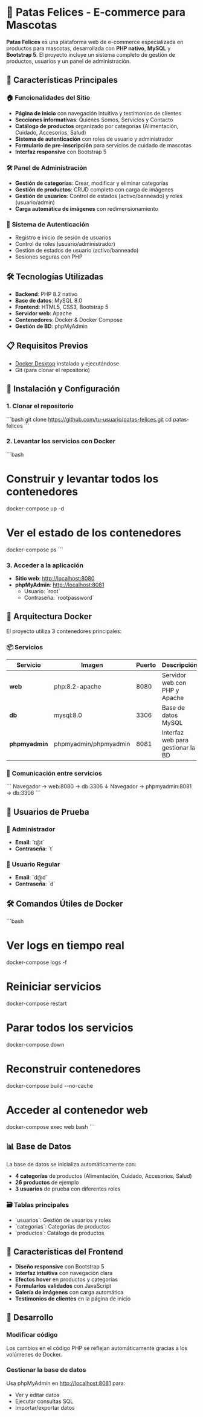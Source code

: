 # 🐾 Patas Felices - E-commerce para Mascotas

**Patas Felices** es una plataforma web de e-commerce especializada en productos para mascotas, desarrollada con **PHP nativo**, **MySQL** y **Bootstrap 5**. El proyecto incluye un sistema completo de gestión de productos, usuarios y un panel de administración.

## 🚀 Características Principales

### 🏠 **Funcionalidades del Sitio**
- **Página de inicio** con navegación intuitiva y testimonios de clientes
- **Secciones informativas**: Quiénes Somos, Servicios y Contacto
- **Catálogo de productos** organizado por categorías (Alimentación, Cuidado, Accesorios, Salud)
- **Sistema de autenticación** con roles de usuario y administrador
- **Formulario de pre-inscripción** para servicios de cuidado de mascotas
- **Interfaz responsive** con Bootstrap 5

### 🛠️ **Panel de Administración**
- **Gestión de categorías**: Crear, modificar y eliminar categorías
- **Gestión de productos**: CRUD completo con carga de imágenes
- **Gestión de usuarios**: Control de estados (activo/banneado) y roles (usuario/admin)
- **Carga automática de imágenes** con redimensionamiento

### 🔐 **Sistema de Autenticación**
- Registro e inicio de sesión de usuarios
- Control de roles (usuario/administrador)
- Gestión de estados de usuario (activo/banneado)
- Sesiones seguras con PHP

## 🛠️ Tecnologías Utilizadas

- **Backend**: PHP 8.2 nativo
- **Base de datos**: MySQL 8.0
- **Frontend**: HTML5, CSS3, Bootstrap 5
- **Servidor web**: Apache
- **Contenedores**: Docker & Docker Compose
- **Gestión de BD**: phpMyAdmin

## 📋 Requisitos Previos

- [Docker Desktop](https://www.docker.com/products/docker-desktop/) instalado y ejecutándose
- Git (para clonar el repositorio)

## 🚀 Instalación y Configuración

### 1. **Clonar el repositorio**
\`\`\`bash
git clone https://github.com/tu-usuario/patas-felices.git
cd patas-felices
\`\`\`

### 2. **Levantar los servicios con Docker**
\`\`\`bash
# Construir y levantar todos los contenedores
docker-compose up -d

# Ver el estado de los contenedores
docker-compose ps
\`\`\`

### 3. **Acceder a la aplicación**
- **Sitio web**: [http://localhost:8080](http://localhost:8080)
- **phpMyAdmin**: [http://localhost:8081](http://localhost:8081)
  - Usuario: \`root\`
  - Contraseña: \`rootpassword\`

## 🐳 Arquitectura Docker

El proyecto utiliza 3 contenedores principales:

### 📦 **Servicios**
| Servicio | Imagen | Puerto | Descripción |
|----------|--------|--------|-------------|
| **web** | php:8.2-apache | 8080 | Servidor web con PHP y Apache |
| **db** | mysql:8.0 | 3306 | Base de datos MySQL |
| **phpmyadmin** | phpmyadmin/phpmyadmin | 8081 | Interfaz web para gestionar la BD |

### 🔄 **Comunicación entre servicios**
\`\`\`
Navegador → web:8080 → db:3306
           ↓
Navegador → phpmyadmin:8081 → db:3306
\`\`\`

## 👤 Usuarios de Prueba

### 🔑 **Administrador**
- **Email**: \`t@t\`
- **Contraseña**: \`t\`

### 👤 **Usuario Regular**
- **Email**: \`d@d\`
- **Contraseña**: \`d\`

## 🛠️ Comandos Útiles de Docker

\`\`\`bash
# Ver logs en tiempo real
docker-compose logs -f

# Reiniciar servicios
docker-compose restart

# Parar todos los servicios
docker-compose down

# Reconstruir contenedores
docker-compose build --no-cache

# Acceder al contenedor web
docker-compose exec web bash
\`\`\`

## 📊 Base de Datos

La base de datos se inicializa automáticamente con:
- **4 categorías** de productos (Alimentación, Cuidado, Accesorios, Salud)
- **26 productos** de ejemplo
- **3 usuarios** de prueba con diferentes roles

### 🗃️ **Tablas principales**
- \`usuarios\`: Gestión de usuarios y roles
- \`categorias\`: Categorías de productos
- \`productos\`: Catálogo de productos

## 🎨 Características del Frontend

- **Diseño responsive** con Bootstrap 5
- **Interfaz intuitiva** con navegación clara
- **Efectos hover** en productos y categorías
- **Formularios validados** con JavaScript
- **Galería de imágenes** con carga automática
- **Testimonios de clientes** en la página de inicio

## 🔧 Desarrollo

### **Modificar código**
Los cambios en el código PHP se reflejan automáticamente gracias a los volúmenes de Docker.

### **Gestionar la base de datos**
Usa phpMyAdmin en [http://localhost:8081](http://localhost:8081) para:
- Ver y editar datos
- Ejecutar consultas SQL
- Importar/exportar datos